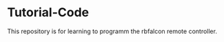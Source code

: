 # Tutorial-Code
This repository is for learning to programm the rbfalcon remote controller.
<picture>
  <source media="(prefers-color-scheme: dark)" srcset="https://github.com/user-attachments/assets/8791b8ad-ce3c-4327-b35a-776122784b8a)">
</picture>


